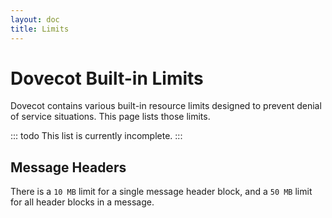 ```yaml
---
layout: doc
title: Limits
---
```


# Dovecot Built-in Limits

Dovecot contains various built-in resource limits designed to prevent
denial of service situations. This page lists those limits.

::: todo
This list is currently incomplete.
:::

## Message Headers

There is a `10 MB` limit for a single message header block, and a `50 MB`
limit for all header blocks in a message.
